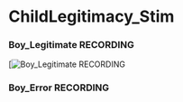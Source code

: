 # ChildLegitimacy_Stim 

### Boy_Legitimate RECORDING 
[![Boy_Legitimate RECORDING](https://alina-dau.github.io/Child-Legitimacy-Study/](https://github.com/alina-dau/Child-Legitimacy-Study/blob/54316c007ce32cf8a7645d75a48877da4016da85/index.html))


### Boy_Error RECORDING

